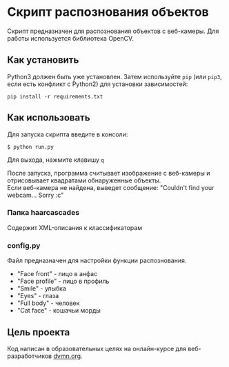 # Скрипт распознования объектов
Скрипт предназначен для распознования объектов с веб-камеры. Для 
работы используется библиотека OpenCV.

## Как установить
Python3 должен быть уже установлен.
Затем используйте `pip` (или `pip3`, если есть конфликт с Python2) для установки зависимостей:
```
pip install -r requirements.txt
```

## Как использовать
Для запуска скрипта введите в консоли:
```
$ python run.py
```
Для выхода, нажмите клавишу `q`

После запуска, программа считывает изображение с веб-камеры и 
отрисовывает квадратами обнаруженные объекты.<br>
Если веб-камера не найдена, выведет сообщение: "Couldn't find your webcam... Sorry :c"

### Папка haarcascades
Содержит XML-описания к классификаторам

### config.py
Файл предназначен для настройки функции распознования. 
* "Face front" - лицо в анфас 
* "Face profile" - лицо в профиль 
* "Smile" - улыбка 
* "Eyes" - глаза 
* "Full body" - человек
* "Cat face" - кошачьи морды 

## Цель проекта
Код написан в образовательных целях на онлайн-курсе для веб-разработчиков [dvmn.org](https://dvmn.org/).

